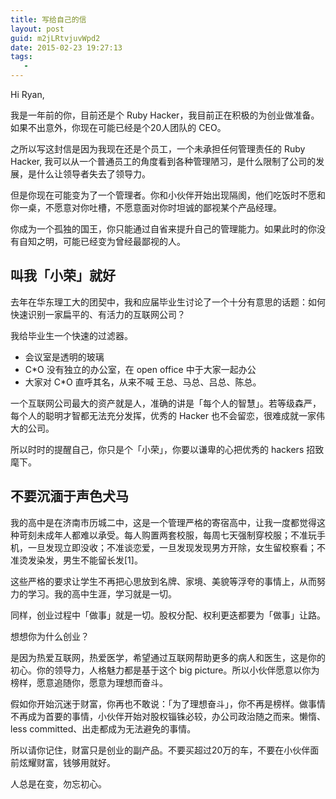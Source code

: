 ```yaml
---
title: 写给自己的信
layout: post
guid: m2jLRtvjuvWpd2
date: 2015-02-23 19:27:13
tags:
   -
---
```




Hi Ryan,

我是一年前的你，目前还是个 Ruby Hacker，我目前正在积极的为创业做准备。如果不出意外，你现在可能已经是个20人团队的 CEO。

之所以写这封信是因为我现在还是个员工，一个未承担任何管理责任的 Ruby Hacker, 我可以从一个普通员工的角度看到各种管理陋习，是什么限制了公司的发展，是什么让领导者失去了领导力。

但是你现在可能变为了一个管理者。你和小伙伴开始出现隔阂，他们吃饭时不愿和你一桌，不愿意对你吐槽，不愿意面对你时坦诚的鄙视某个产品经理。

你成为一个孤独的国王，你只能通过自省来提升自己的管理能力。如果此时的你没有自知之明，可能已经变为曾经最鄙视的人。


## 叫我「小荣」就好

去年在华东理工大的团契中，我和应届毕业生讨论了一个十分有意思的话题：如何快速识别一家扁平的、有活力的互联网公司？

我给毕业生一个快速的过滤器。

* 会议室是透明的玻璃
* C*O 没有独立的办公室，在 open office 中于大家一起办公
* 大家对 C*O 直呼其名，从来不喊 王总、马总、吕总、陈总。

一个互联网公司最大的资产就是人，准确的讲是「每个人的智慧」。若等级森严，每个人的聪明才智都无法充分发挥，优秀的 Hacker 也不会留恋，很难成就一家伟大的公司。

所以时时的提醒自己，你只是个「小荣」，你要以谦卑的心把优秀的 hackers 招致麾下。


## 不要沉湎于声色犬马

我的高中是在济南市历城二中，这是一个管理严格的寄宿高中，让我一度都觉得这种苛刻未成年人都难以承受。每人购置两套校服，每周七天强制穿校服；不准玩手机，一旦发现立即没收；不准谈恋爱，一旦发现发现男方开除，女生留校察看；不准烫发染发，男生不能留长发[1]。

这些严格的要求让学生不再把心思放到名牌、家境、美貌等浮夸的事情上，从而努力的学习。我的高中生涯，学习就是一切。

同样，创业过程中「做事」就是一切。股权分配、权利更迭都要为「做事」让路。

想想你为什么创业？

是因为热爱互联网，热爱医学，希望通过互联网帮助更多的病人和医生，这是你的初心。你的领导力，人格魅力都是基于这个 big picture。所以小伙伴愿意以你为榜样，愿意追随你，愿意为理想而奋斗。

假如你开始沉迷于财富，你再也不敢说：「为了理想奋斗」，你不再是榜样。做事情不再成为首要的事情，小伙伴开始对股权锱铢必较，办公司政治随之而来。懒惰、 less committed、出走都成为无法避免的事情。

所以请你记住，财富只是创业的副产品。不要买超过20万的车，不要在小伙伴面前炫耀财富，钱够用就好。


人总是在变，勿忘初心。

